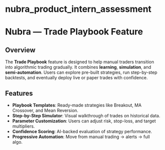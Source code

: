 # nubra_product_intern_assessment
# Nubra — Trade Playbook Feature

## Overview
The **Trade Playbook** feature is designed to help manual traders transition into algorithmic trading gradually. It combines **learning**, **simulation**, and **semi-automation**. Users can explore pre-built strategies, run step-by-step backtests, and eventually deploy live or paper trades with confidence.

## Features
- **Playbook Templates**: Ready-made strategies like Breakout, MA Crossover, and Mean Reversion.
- **Step-by-Step Simulator**: Visual walkthrough of trades on historical data.
- **Parameter Customization**: Users can adjust risk, stop-loss, and target multipliers.
- **Confidence Scoring**: AI-backed evaluation of strategy performance.
- **Progressive Automation**: Move from manual trading → alerts → full algo.


